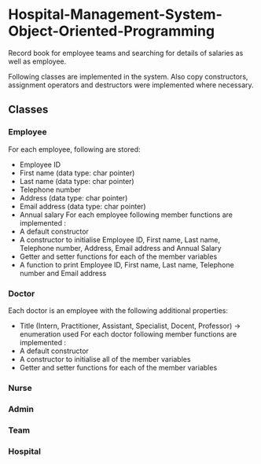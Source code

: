 # Hospital-Management-System-Object-Oriented-Programming
Record book for employee teams and  searching for details of salaries as well as employee.

Following classes are implemented in the system. Also copy constructors, assignment operators and destructors were implemented where necessary.

## Classes
### Employee
For each employee, following are stored:
* Employee ID
* First name (data type: char pointer)
* Last name (data type: char pointer)
* Telephone number
* Address (data type: char pointer)
* Email address (data type: char pointer)
* Annual salary
For each employee following member functions are implemented :
* A default constructor
* A constructor to initialise Employee ID, First name, Last name, Telephone number, Address, Email address and Annual Salary
* Getter and setter functions for each of the member variables
* A function to print Employee ID, First name, Last name, Telephone number and Email
address

### Doctor
Each doctor is an employee with the following additional properties:
* Title (Intern, Practitioner, Assistant, Specialist, Docent, Professor) -> enumeration used
For each doctor following member functions are implemented :
* A default constructor
* A constructor to initialise all of the member variables
* Getter and setter functions for each of the member variables

### Nurse

### Admin

### Team

### Hospital
